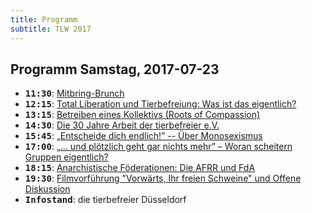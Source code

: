 ```yaml
---
title: Programm
subtitle: TLW 2017
---
```


Programm Samstag, 2017-07-23
---


* <tt>**11:30**</tt>: [Mitbring-Brunch](verpflegung)
* <tt>**12:15**</tt>: [Total Liberation und Tierbefreiung: Was ist das eigentlich?](intro)
* <tt>**13:15**</tt>: [Betreiben eines Kollektivs (Roots of Compassion)](kollektiv)
* <tt>**14:30**</tt>: [Die 30 Jahre Arbeit der tierbefreier e.V.](tierbefreier)
* <tt>**15:45**</tt>: [„Entscheide dich endlich!” -- Über Monosexismus](monosexismus)
* <tt>**17:00**</tt>: [„… und plötzlich geht gar nichts mehr” – Woran scheitern Gruppen eigentlich?](gruppen)
* <tt>**18:15**</tt>: [Anarchistische Föderationen: Die AFRR und FdA](foederationen)
* <tt>**19:30**</tt>: [Filmvorführung "Vorwärts, Ihr freien Schweine" und Offene Diskussion](freie-schweine)
* <tt>**Infostand**</tt>: die tierbefreier Düsseldorf
